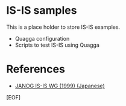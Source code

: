 # IS-IS samples

This is a place holder to store IS-IS examples.

* Quagga configuration
* Scripts to test IS-IS using Quagga

# References

* [JANOG IS-IS WG (1999) (Japanese)](https://www.janog.gr.jp/wg/isis-wg/)


[EOF]
